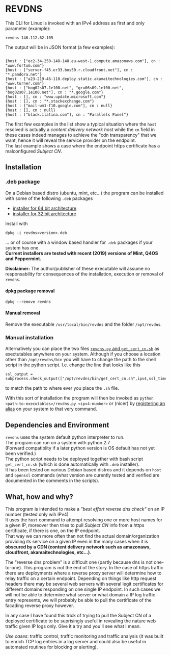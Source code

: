 # REVDNS

This CLI for Linux is invoked with an IPv4 address as first and only parameter (example):
```
revdns 146.112.62.105
```
The output will be in JSON format (a few examples):
```

{host : ["ec2-34-250-148-148.eu-west-1.compute.amazonaws.com"], cn : "www.fortum.com"}
{host : ["server-f45.er33.bos50.r.cloudfront.net"], cn : "*.pandora.net"}
{host : ["a23-219-46-110.deploy.static.akamaitechnologies.com"], cn : "www.turner.com"}
{host : ["bog02s07.1e100.net", "gru06s09.1e100.net", "bog02s07.1e100.net"], cn : "*.google.com"}
{host : [], cn : "www.update.microsoft.com"}
{host : [], cn : "*.stackexchange.com"}
{host : ["mail-wm1-f10.google.com"], cn : null}
{host : [], cn : null}
{host : ["black.ilatina.com"], cn : "Parallels Panel"} 
```

The first few examples in the list show a typical situation where the `host` resolved is actually a *content delivery network host* while the `cn` field in these cases indeed manages to achieve the "cdn transparency" that we want, hence it will reveal the service provider on the endpoint.\
The last example shows a case where the endpoint https certificate has a malconfigured *Subject CN*.


## Installation
### .deb package
On a Debian based distro (ubuntu, mint, etc...) the program can be installed with some of the following `.deb` packages

* [installer for 64 bit architecture](https://github.com/svenberglund/cdn-transparency-revdns/blob/amd64-build/revdns_1.0-1.deb)
* [installer for 32 bit architecture](https://github.com/svenberglund/cdn-transparency-revdns/blob/master/revdns_1.0-1.deb)

Install with
```
dpkg -i revdns<version>.deb
```
... or of course with a window based handler for `.deb` packages if your system has one.\
**Current installers are tested with recent (2019) versions of Mint, Q4OS and Peppermint.**

**Disclaimer:** The author/publisher of these executable will assume no responsability for consequences of the installation, execution or removal of `revdns`.

#### dpkg package removal
```
dpkg --remove revdns
```

#### Manual removal
Remove the executable `/usr/local/bin/revdns` and the folder `/opt/revdns`. 

### Manual installation
Alternatively you can place the two files [`revdns.py` and `get_cert_cn.sh`](https://github.com/svenberglund/cdn-transparency-revdns/tree/master/revdns_1.0-1/opt/revdns/bin) as exectutables anywhere on your system. Although if you choose a location other than `/opt/revdns/bin` you will have to change the path to the shell script in the python script. I.e. change the line that looks like this 
```
ssl_output = subprocess.check_output(["/opt/revdns/bin/get_cert_cn.sh",ipv4,ssl_timeout])
```
to match the path to where ever you place the `.sh` file.


With this sort of installation the program will then be invoked as `python <path-to-executables>/revdns.py <ipv4-number>` or (nicer) by [registering an alias](https://www.hostingadvice.com/how-to/set-command-aliases-linuxubuntudebian/) on your system to that very command.



## Dependencies and Environment
`revdns` uses the system default python interpreter to run.\
The program can run on a system with python 2.7\
(Forward compatiblity if a later python version is OS default has not yet been verified.)\
The python script needs to be deployed together with bash script `get_cert_cn.sh` (which is done automatically with `.deb` installer).\
It has been tested on various Debian based distros and it depends on `host` and `openssl` commands (what version are curently tested and verified are documented in the comments in the scripts). 


## What, how and why?
This program is intended to make a *"best effort reverse dns check"* on an IP number (tested only wih IPv4)\
It uses the `host` command to attempt resolving one or more host names for a given IP,  moreover then tries to pull *Subject CN* info from a https certificate, if there is one, on the IP endpoint.\
That way we can more often than not find the actual domain/organization providing its service on a given IP even in the many cases when it is **obscured by a CDN (content delivery network such as amazonaws, cloudfront, akamaitechnologies, etc...)**.

The "reverse dns problem" is a difficult one (partly because dns is not one-to-one). This program is not the end of the story. In the case of https traffic there are deployments where a reverse proxy server will determine how to relay traffic on a certain endpoint. Depending on things like http request headers there may be several web servers with several legit certificates for different domains responding on one single IP endpoint. In such cases we will not be able to determine what server or what domain a IP log traffic entry represents, we will probably be able to pull the certificate of the facading reverse proxy however.

In any case I have found this trick of trying to pull the Subject CN of a deployed certificate to be suprisingly useful in revealing the nature web traffic given IP logs only. Give it a try and you'll see what I mean.

*Use cases*: traffic control, traffic monitoring and traffic analysis (it was built to enrich TCP log entries in a log server and could also be useful in automated routines for blocking or alerting).
